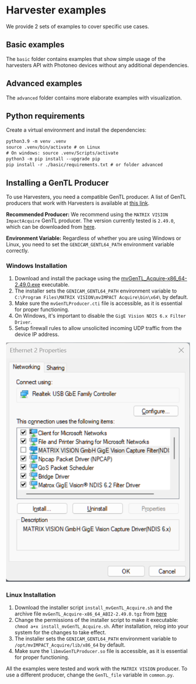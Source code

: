# Harvester examples

We provide 2 sets of examples to cover specific use cases.

## Basic examples
The `basic` folder contains examples that show simple usage of the harvesters API with Photoneo devices without any additional dependencies.


## Advanced examples
The `advanced` folder contains more elaborate examples with visualization.

## Python requirements
Create a virtual environment and install the dependencies:

```
python3.9 -m venv .venv
source .venv/bin/activate # on Linux
# On windows: source .venv/Scripts/activate
python3 -m pip install --upgrade pip
pip install -r ./basic/requirements.txt # or folder advanced
```

## Installing a GenTL Producer
To use Harvesters, you need a compatible GenTL producer. A list of GenTL producers that work with Harvesters is available at [this link](https://github.com/genicam/harvesters/wiki#gentl-producers).

**Recommended Producer:** We recommend using the `MATRIX VISION ImpactAcquire` GenTL producer. The version currently tested is `2.49.0`, which can be downloaded from [here](https://static.matrix-vision.com/mvIMPACT_Acquire/2.49.0/).

**Environment Variable:** Regardless of whether you are using Windows or Linux, you need to set the `GENICAM_GENTL64_PATH` environment variable correctly.

### Windows Installation

1. Download and install the package using the [mvGenTL_Acquire-x86_64-2.49.0.exe](https://static.matrix-vision.com/mvIMPACT_Acquire/2.49.0/mvGenTL_Acquire-x86_64-2.49.0.exe) executable.
2. The installer sets the `GENICAM_GENTL64_PATH` environment variable to `C:\Program Files\MATRIX VISION\mvIMPACT Acquire\bin\x64\` by default.
3. Make sure the `mvGenTLProducer.cti` file is accessible, as it is essential for proper functioning.
4. On Windows, it's important to disable the `GigE Vision NDIS 6.x Filter Driver`.
5. Setup firewall rules to allow unsolicited incoming UDP traffic from the device IP address.

![Disable Capture Driver on Windows](./gigev_capture_driver_disable.png?raw=true)

### Linux Installation

1. Download the installer script `install_mvGenTL_Acquire.sh` and the archive file `mvGenTL_Acquire-x86_64_ABI2-2.49.0.tgz` from [here](https://static.matrix-vision.com/mvIMPACT_Acquire/2.49.0/mvGenTL_Acquire-x86_64_ABI2-2.49.0.tgz)
2. Change the permissions of the installer script to make it executable: `chmod a+x install_mvGenTL_Acquire.sh`. After installation, relog into your system for the changes to take effect.
3. The installer sets the `GENICAM_GENTL64_PATH` environment variable to `/opt/mvIMPACT_Acquire/lib/x86_64` by default.
4. Make sure the `libmvGenTLProducer.so` file is accessible, as it is essential for proper functioning.

All the examples were tested and work with the `MATRIX VISION` producer. 
To use a different producer, change the `GenTL_file` variable in `common.py`.